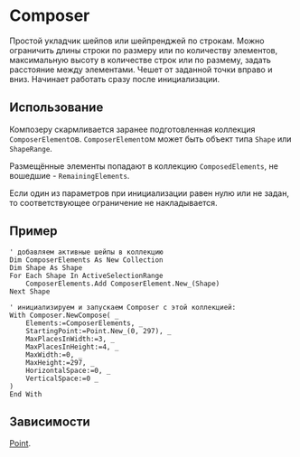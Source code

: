 # Composer

Простой укладчик шейпов или шейпренджей по строкам. Можно ограничить длины строки по размеру или по количеству элементов, максимальную высоту в количестве строк или по размему, задать расстояние между элементами. Чешет от заданной точки вправо и вниз. Начинает работать сразу после инициализации.

## Использование

Композеру скармливается заранее подготовленная коллекция `ComposerElement`ов. `ComposerElement`ом может быть объект типа `Shape` или `ShapeRange`.

Размещённые элементы попадают в коллекцию `ComposedElements`, не вошедшие - `RemainingElements`.

Если один из параметров при инициализации равен нулю или не задан, то соответствующее ограничение не накладывается.

## Пример

```VBA
' добавляем активные шейпы в коллекцию
Dim ComposerElements As New Collection
Dim Shape As Shape
For Each Shape In ActiveSelectionRange
    ComposerElements.Add ComposerElement.New_(Shape)
Next Shape

' инициализируем и запускаем Composer с этой коллекцией:
With Composer.NewCompose( _
    Elements:=ComposerElements, _
    StartingPoint:=Point.New_(0, 297), _
    MaxPlacesInWidth:=3, _
    MaxPlacesInHeight:=4, _
    MaxWidth:=0, _
    MaxHeight:=297, _
    HorizontalSpace:=0, _
    VerticalSpace:=0 _
)
End With
```

## Зависимости

[Point](../Point).